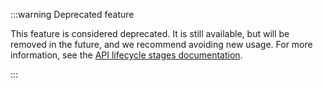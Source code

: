 :::warning Deprecated feature

This feature is considered deprecated. It is still available, but will be removed in the future, and we recommend avoiding new usage. For more information, see the [API lifecycle stages documentation](/api/api-lifecycle/api-lifecycle-stages).

:::
